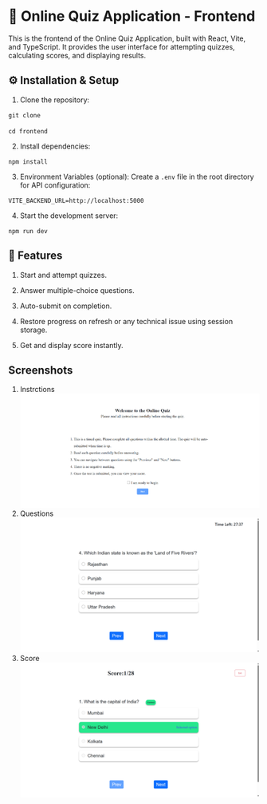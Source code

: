 # 🎯 Online Quiz Application - Frontend

This is the frontend of the Online Quiz Application, built with React, Vite, and TypeScript. It provides the user interface for attempting quizzes, calculating scores, and displaying results.

## ⚙️ Installation & Setup
1. Clone the repository:
```
git clone 

cd frontend
```
2. Install dependencies:
```
npm install
```
3. Environment Variables (optional):
Create a `.env` file in the root directory for API configuration:
```
VITE_BACKEND_URL=http://localhost:5000
```
4. Start the development server:
```
npm run dev
```
## 🚀 Features

1. Start and attempt quizzes.

2. Answer multiple-choice questions.

3. Auto-submit on completion.

4. Restore progress on refresh or any technical issue using session storage.

5. Get and display score instantly.

## Screenshots 
1. Instrctions
![Logo](/src/assets/instructions.png)
2. Questions
![Logo](/src/assets/questions.png)
3. Score
![Logo](/src/assets/score.png)
